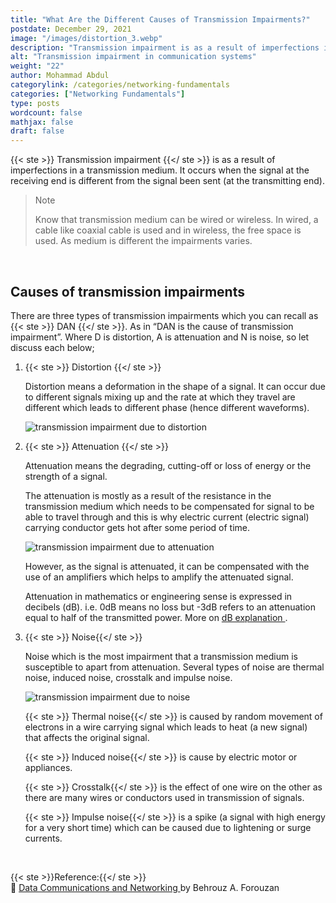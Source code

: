 ```yaml
---
title: "What Are the Different Causes of Transmission Impairments?"
postdate: December 29, 2021
image: "/images/distortion_3.webp"
description: "Transmission impairment is as a result of imperfections in a transmission medium. There are three basic types of impairments which are attenuation, distortion and noise."
alt: "Transmission impairment in communication systems"
weight: "22"
author: Mohammad Abdul
categorylink: /categories/networking-fundamentals
categories: ["Networking Fundamentals"]
type: posts
wordcount: false
mathjax: false
draft: false
---
```


{{< ste >}} Transmission impairment {{</ ste >}} is as a result of imperfections in a transmission medium. It occurs when the signal at the receiving end is different from the signal been sent (at the transmitting end).

<blockquote class="blockquote">
   <p class="little-nugget">Note</p>
   <p class="quote-text">Know that transmission medium can be wired or wireless. In wired, a cable like coaxial cable is used and in wireless, the free space is used. As medium is different the impairments varies.
 </blockquote>
 <br>

## Causes of transmission impairments

There are three types of transmission impairments which you can recall as {{< ste >}} DAN {{</ ste >}}. As in “DAN is the cause of transmission impairment”. Where D is distortion, A is attenuation and N is noise, so let discuss each below;

1. {{< ste >}} Distortion {{</ ste >}}

   Distortion means a deformation in the shape of a signal.
   It can occur due to different signals mixing up and the rate at which they travel are different which leads to different phase (hence different waveforms).

   <img src="/images/distortion_1.webp" alt="transmission impairment due to distortion">

2. {{< ste >}} Attenuation {{</ ste >}}

   Attenuation means the degrading, cutting-off or loss of energy or the strength of a signal.

   The attenuation is mostly as a result of the resistance in the transmission medium which needs to be compensated for signal to be able to travel through and this is why electric current (electric signal) carrying conductor gets hot after some period of time.

   <img src="/images/distortion_3.webp" alt="transmission impairment due to attenuation">

   However, as the signal is attenuated, it can be compensated with the use of an amplifiers which helps to amplify the attenuated signal.

   Attenuation in mathematics or engineering sense is expressed in decibels (dB). i.e. 0dB means no loss but -3dB refers to an attenuation equal to half of the transmitted power. More on <a class="links-to-article" href="/electronics/decibel-explained-simply">dB explanation </a>.

3. {{< ste >}} Noise{{</ ste >}}

   Noise which is the most impairment that a transmission medium is susceptible to apart from attenuation. Several types of noise are thermal noise, induced noise, crosstalk and impulse noise.

   <img src="/images/distortion_2.webp" alt="transmission impairment due to noise">

   {{< ste >}} Thermal noise{{</ ste >}} is caused by random movement of electrons in a wire carrying signal which leads to heat (a new signal) that affects the original signal.

   {{< ste >}} Induced noise{{</ ste >}} is cause by electric motor or appliances.

   {{< ste >}} Crosstalk{{</ ste >}} is the effect of one wire on the other as there are many wires or conductors used in transmission of signals.

   {{< ste >}} Impulse noise{{</ ste >}} is a spike (a signal with high energy for a very short time) which can be caused due to lightening or surge currents.

<br>

{{< ste >}}Reference:{{</ ste >}}
<br>
:book: <a class="links-to-others" href="https://amzn.to/3zgwhJB" target="_blank">Data Communications
and Networking </a>by Behrouz A. Forouzan

<br>
